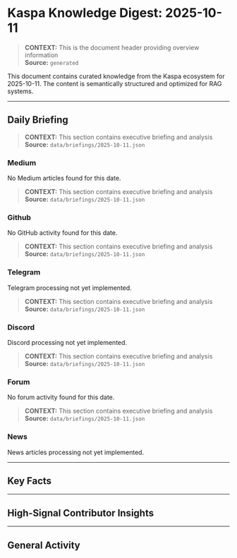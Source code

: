 # Kaspa Knowledge Digest: 2025-10-11

> **CONTEXT:** This is the document header providing overview information  
> **Source:** `generated`

This document contains curated knowledge from the Kaspa ecosystem
for 2025-10-11. The content is semantically structured and optimized
for RAG systems.

---

## Daily Briefing

> **CONTEXT:** This section contains executive briefing and analysis  
> **Source:** `data/briefings/2025-10-11.json`

### Medium

No Medium articles found for this date.

> **CONTEXT:** This section contains executive briefing and analysis  
> **Source:** `data/briefings/2025-10-11.json`

### Github

No GitHub activity found for this date.

> **CONTEXT:** This section contains executive briefing and analysis  
> **Source:** `data/briefings/2025-10-11.json`

### Telegram

Telegram processing not yet implemented.

> **CONTEXT:** This section contains executive briefing and analysis  
> **Source:** `data/briefings/2025-10-11.json`

### Discord

Discord processing not yet implemented.

> **CONTEXT:** This section contains executive briefing and analysis  
> **Source:** `data/briefings/2025-10-11.json`

### Forum

No forum activity found for this date.

> **CONTEXT:** This section contains executive briefing and analysis  
> **Source:** `data/briefings/2025-10-11.json`

### News

News articles processing not yet implemented.

---

## Key Facts



---

## High-Signal Contributor Insights



---

## General Activity

